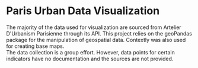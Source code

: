 # Paris Urban Data Visualization
The majority of the data used for visualization are sourced from Artelier D'Urbanism Parisienne through its API. This project relies on the geoPandas package for the manipulation of geospatial data. Contextly was also used for creating base maps. \
The data collection is a group effort. However, data points for certain indicators have no documentation and the sources are not provided. 
